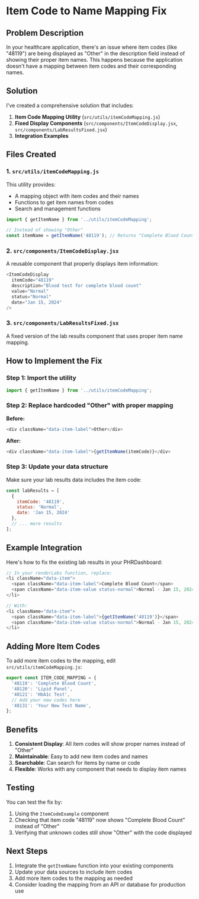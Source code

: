 # Item Code to Name Mapping Fix

## Problem Description

In your healthcare application, there's an issue where item codes (like "48119") are being displayed as "Other" in the description field instead of showing their proper item names. This happens because the application doesn't have a mapping between item codes and their corresponding names.

## Solution

I've created a comprehensive solution that includes:

1. **Item Code Mapping Utility** (`src/utils/itemCodeMapping.js`)
2. **Fixed Display Components** (`src/components/ItemCodeDisplay.jsx`, `src/components/LabResultsFixed.jsx`)
3. **Integration Examples**

## Files Created

### 1. `src/utils/itemCodeMapping.js`
This utility provides:
- A mapping object with item codes and their names
- Functions to get item names from codes
- Search and management functions

```javascript
import { getItemName } from '../utils/itemCodeMapping';

// Instead of showing "Other"
const itemName = getItemName('48119'); // Returns "Complete Blood Count"
```

### 2. `src/components/ItemCodeDisplay.jsx`
A reusable component that properly displays item information:

```javascript
<ItemCodeDisplay
  itemCode="48119"
  description="Blood test for complete blood count"
  value="Normal"
  status="Normal"
  date="Jan 15, 2024"
/>
```

### 3. `src/components/LabResultsFixed.jsx`
A fixed version of the lab results component that uses proper item name mapping.

## How to Implement the Fix

### Step 1: Import the utility
```javascript
import { getItemName } from '../utils/itemCodeMapping';
```

### Step 2: Replace hardcoded "Other" with proper mapping
**Before:**
```javascript
<div className="data-item-label">Other</div>
```

**After:**
```javascript
<div className="data-item-label">{getItemName(itemCode)}</div>
```

### Step 3: Update your data structure
Make sure your lab results data includes the item code:

```javascript
const labResults = [
  {
    itemCode: '48119',
    status: 'Normal',
    date: 'Jan 15, 2024'
  },
  // ... more results
];
```

## Example Integration

Here's how to fix the existing lab results in your PHRDashboard:

```javascript
// In your renderLabs function, replace:
<li className="data-item">
  <span className="data-item-label">Complete Blood Count</span>
  <span className="data-item-value status-normal">Normal - Jan 15, 2024</span>
</li>

// With:
<li className="data-item">
  <span className="data-item-label">{getItemName('48119')}</span>
  <span className="data-item-value status-normal">Normal - Jan 15, 2024</span>
</li>
```

## Adding More Item Codes

To add more item codes to the mapping, edit `src/utils/itemCodeMapping.js`:

```javascript
export const ITEM_CODE_MAPPING = {
  '48119': 'Complete Blood Count',
  '48120': 'Lipid Panel',
  '48121': 'HbA1c Test',
  // Add your new codes here
  '48131': 'Your New Test Name',
};
```

## Benefits

1. **Consistent Display**: All item codes will show proper names instead of "Other"
2. **Maintainable**: Easy to add new item codes and names
3. **Searchable**: Can search for items by name or code
4. **Flexible**: Works with any component that needs to display item names

## Testing

You can test the fix by:

1. Using the `ItemCodeExample` component
2. Checking that item code "48119" now shows "Complete Blood Count" instead of "Other"
3. Verifying that unknown codes still show "Other" with the code displayed

## Next Steps

1. Integrate the `getItemName` function into your existing components
2. Update your data sources to include item codes
3. Add more item codes to the mapping as needed
4. Consider loading the mapping from an API or database for production use

